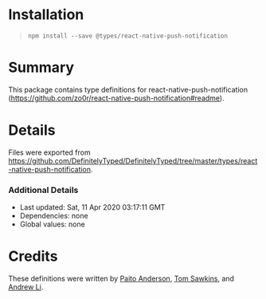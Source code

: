 # Installation
> `npm install --save @types/react-native-push-notification`

# Summary
This package contains type definitions for react-native-push-notification (https://github.com/zo0r/react-native-push-notification#readme).

# Details
Files were exported from https://github.com/DefinitelyTyped/DefinitelyTyped/tree/master/types/react-native-push-notification.

### Additional Details
 * Last updated: Sat, 11 Apr 2020 03:17:11 GMT
 * Dependencies: none
 * Global values: none

# Credits
These definitions were written by [Paito Anderson](https://github.com/PaitoAnderson), [Tom Sawkins](https://github.com/tomSawkins), and [Andrew Li](https://github.com/Li357).

